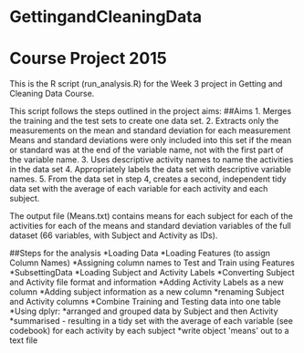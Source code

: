 GettingandCleaningData
================================
Course Project 2015
================================

This is the R script (run_analysis.R) for the Week 3 project in Getting and Cleaning Data Course. 

This script follows the steps outlined in the project aims:
##Aims
	1. Merges the training and the test sets to create one data set.
	2. Extracts only the measurements on the mean and standard deviation for each measurement
		Means and standard deviations were only included into this set 
		if the mean or standard was at the end of the variable name, 
		not with the first part of the variable name.
	3. Uses descriptive activity names to name the activities in the data set
	4. Appropriately labels the data set with descriptive variable names. 
	5. From the data set in step 4, 
	creates a second, independent tidy data set with the 
	average of each variable for each activity and each subject.
	
The output file (Means.txt) contains means for each subject for each of the activities 
for each of the means and standard deviation variables of the full dataset 
(66 variables, with Subject and Activity as IDs). 

##Steps for the analysis
	*Loading Data
	*Loading Features (to assign Column Names)
	*Assigning column names to Test and Train using Features
	*SubsettingData
	*Loading Subject and Activity Labels
	*Converting Subject and Activity file format and information
	*Adding Activity Labels as a new column
	*Adding subject information as a new column
	*renaming Subject and Activity columns
	*Combine Training and Testing data into one table
	*Using dplyr:
	*arranged and grouped data by Subject and then Activity
	*summarised - resulting in a tidy set with the average of each variable (see codebook)
	for each activity by each subject 
	*write object 'means' out to a text file
